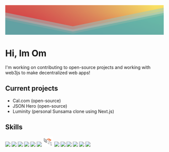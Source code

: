   <div align="center">
    <img src="./mountains.svg">
  </div>

# Hi, Im Om

I'm working on contributing to open-source projects and working with web3js to make decentralized web apps!

## Current projects

- Cal.com (open-source)
- JSON Hero (open-source)
- Luminity (personal Sunsama clone using Next.js)

## Skills

  <div>
    <img width='32px' src='https://raw.githubusercontent.com/rahulbanerjee26/githubAboutMeGenerator/main/icons/javascript.svg'></img>
    <img width='32px' src='https://raw.githubusercontent.com/rahulbanerjee26/githubAboutMeGenerator/main/icons/typescript.svg'></img>
    <img width='32px' src='https://raw.githubusercontent.com/rahulbanerjee26/githubAboutMeGenerator/main/icons/nodejs.svg'></img>
    <img width='32px' src='https://raw.githubusercontent.com/rahulbanerjee26/githubAboutMeGenerator/main/icons/express.svg'></img>
    <img width='32px' src='https://raw.githubusercontent.com/rahulbanerjee26/githubAboutMeGenerator/main/icons/reactjs.svg'></img>
    <img width='32px' src='https://raw.githubusercontent.com/rahulbanerjee26/githubAboutMeGenerator/main/icons/nextjs.svg'></img>
    <img width='32px' src='./Images/web3js.jpeg'></img>
    <img width='32px' src='https://raw.githubusercontent.com/rahulbanerjee26/githubAboutMeGenerator/main/icons/html.svg'></img>
    <img width='32px' src='https://raw.githubusercontent.com/rahulbanerjee26/githubAboutMeGenerator/main/icons/css.svg'></img>
    <img width='32px' src='https://raw.githubusercontent.com/rahulbanerjee26/githubAboutMeGenerator/main/icons/sass.svg'></img>
    <img width='32px' src='https://raw.githubusercontent.com/rahulbanerjee26/githubAboutMeGenerator/main/icons/graphql.svg'></img>
    <img width='32px' src='https://raw.githubusercontent.com/rahulbanerjee26/githubAboutMeGenerator/main/icons/postgresql.svg'></img>
    <img width='32px' src='https://raw.githubusercontent.com/rahulbanerjee26/githubAboutMeGenerator/main/icons/figma.svg'></img>
  </div>
</p>
